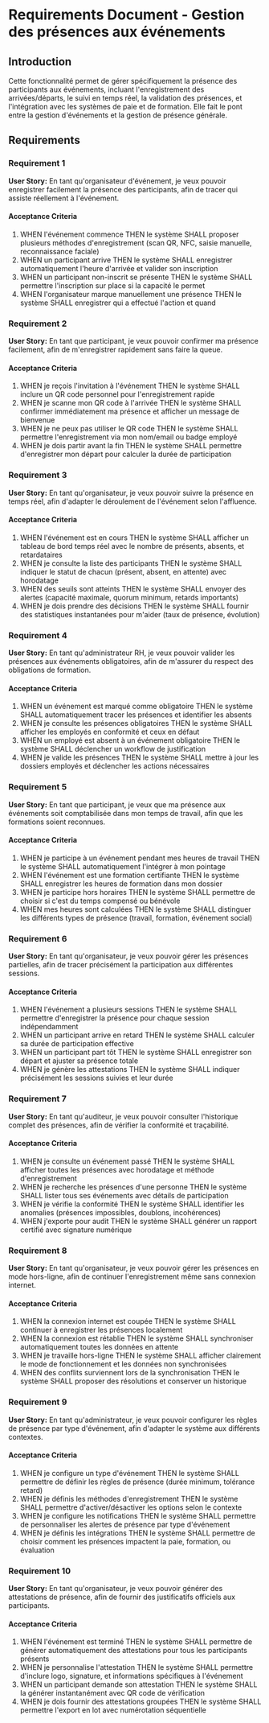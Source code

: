 # Requirements Document - Gestion des présences aux événements

## Introduction

Cette fonctionnalité permet de gérer spécifiquement la présence des participants aux événements, incluant l'enregistrement des arrivées/départs, le suivi en temps réel, la validation des présences, et l'intégration avec les systèmes de paie et de formation. Elle fait le pont entre la gestion d'événements et la gestion de présence générale.

## Requirements

### Requirement 1

**User Story:** En tant qu'organisateur d'événement, je veux pouvoir enregistrer facilement la présence des participants, afin de tracer qui assiste réellement à l'événement.

#### Acceptance Criteria

1. WHEN l'événement commence THEN le système SHALL proposer plusieurs méthodes d'enregistrement (scan QR, NFC, saisie manuelle, reconnaissance faciale)
2. WHEN un participant arrive THEN le système SHALL enregistrer automatiquement l'heure d'arrivée et valider son inscription
3. WHEN un participant non-inscrit se présente THEN le système SHALL permettre l'inscription sur place si la capacité le permet
4. WHEN l'organisateur marque manuellement une présence THEN le système SHALL enregistrer qui a effectué l'action et quand

### Requirement 2

**User Story:** En tant que participant, je veux pouvoir confirmer ma présence facilement, afin de m'enregistrer rapidement sans faire la queue.

#### Acceptance Criteria

1. WHEN je reçois l'invitation à l'événement THEN le système SHALL inclure un QR code personnel pour l'enregistrement rapide
2. WHEN je scanne mon QR code à l'arrivée THEN le système SHALL confirmer immédiatement ma présence et afficher un message de bienvenue
3. WHEN je ne peux pas utiliser le QR code THEN le système SHALL permettre l'enregistrement via mon nom/email ou badge employé
4. WHEN je dois partir avant la fin THEN le système SHALL permettre d'enregistrer mon départ pour calculer la durée de participation

### Requirement 3

**User Story:** En tant qu'organisateur, je veux pouvoir suivre la présence en temps réel, afin d'adapter le déroulement de l'événement selon l'affluence.

#### Acceptance Criteria

1. WHEN l'événement est en cours THEN le système SHALL afficher un tableau de bord temps réel avec le nombre de présents, absents, et retardataires
2. WHEN je consulte la liste des participants THEN le système SHALL indiquer le statut de chacun (présent, absent, en attente) avec horodatage
3. WHEN des seuils sont atteints THEN le système SHALL envoyer des alertes (capacité maximale, quorum minimum, retards importants)
4. WHEN je dois prendre des décisions THEN le système SHALL fournir des statistiques instantanées pour m'aider (taux de présence, évolution)

### Requirement 4

**User Story:** En tant qu'administrateur RH, je veux pouvoir valider les présences aux événements obligatoires, afin de m'assurer du respect des obligations de formation.

#### Acceptance Criteria

1. WHEN un événement est marqué comme obligatoire THEN le système SHALL automatiquement tracer les présences et identifier les absents
2. WHEN je consulte les présences obligatoires THEN le système SHALL afficher les employés en conformité et ceux en défaut
3. WHEN un employé est absent à un événement obligatoire THEN le système SHALL déclencher un workflow de justification
4. WHEN je valide les présences THEN le système SHALL mettre à jour les dossiers employés et déclencher les actions nécessaires

### Requirement 5

**User Story:** En tant que participant, je veux que ma présence aux événements soit comptabilisée dans mon temps de travail, afin que les formations soient reconnues.

#### Acceptance Criteria

1. WHEN je participe à un événement pendant mes heures de travail THEN le système SHALL automatiquement l'intégrer à mon pointage
2. WHEN l'événement est une formation certifiante THEN le système SHALL enregistrer les heures de formation dans mon dossier
3. WHEN je participe hors horaires THEN le système SHALL permettre de choisir si c'est du temps compensé ou bénévole
4. WHEN mes heures sont calculées THEN le système SHALL distinguer les différents types de présence (travail, formation, événement social)

### Requirement 6

**User Story:** En tant qu'organisateur, je veux pouvoir gérer les présences partielles, afin de tracer précisément la participation aux différentes sessions.

#### Acceptance Criteria

1. WHEN l'événement a plusieurs sessions THEN le système SHALL permettre d'enregistrer la présence pour chaque session indépendamment
2. WHEN un participant arrive en retard THEN le système SHALL calculer sa durée de participation effective
3. WHEN un participant part tôt THEN le système SHALL enregistrer son départ et ajuster sa présence totale
4. WHEN je génère les attestations THEN le système SHALL indiquer précisément les sessions suivies et leur durée

### Requirement 7

**User Story:** En tant qu'auditeur, je veux pouvoir consulter l'historique complet des présences, afin de vérifier la conformité et traçabilité.

#### Acceptance Criteria

1. WHEN je consulte un événement passé THEN le système SHALL afficher toutes les présences avec horodatage et méthode d'enregistrement
2. WHEN je recherche les présences d'une personne THEN le système SHALL lister tous ses événements avec détails de participation
3. WHEN je vérifie la conformité THEN le système SHALL identifier les anomalies (présences impossibles, doublons, incohérences)
4. WHEN j'exporte pour audit THEN le système SHALL générer un rapport certifié avec signature numérique

### Requirement 8

**User Story:** En tant qu'organisateur, je veux pouvoir gérer les présences en mode hors-ligne, afin de continuer l'enregistrement même sans connexion internet.

#### Acceptance Criteria

1. WHEN la connexion internet est coupée THEN le système SHALL continuer à enregistrer les présences localement
2. WHEN la connexion est rétablie THEN le système SHALL synchroniser automatiquement toutes les données en attente
3. WHEN je travaille hors-ligne THEN le système SHALL afficher clairement le mode de fonctionnement et les données non synchronisées
4. WHEN des conflits surviennent lors de la synchronisation THEN le système SHALL proposer des résolutions et conserver un historique

### Requirement 9

**User Story:** En tant qu'administrateur, je veux pouvoir configurer les règles de présence par type d'événement, afin d'adapter le système aux différents contextes.

#### Acceptance Criteria

1. WHEN je configure un type d'événement THEN le système SHALL permettre de définir les règles de présence (durée minimum, tolérance retard)
2. WHEN je définis les méthodes d'enregistrement THEN le système SHALL permettre d'activer/désactiver les options selon le contexte
3. WHEN je configure les notifications THEN le système SHALL permettre de personnaliser les alertes de présence par type d'événement
4. WHEN je définis les intégrations THEN le système SHALL permettre de choisir comment les présences impactent la paie, formation, ou évaluation

### Requirement 10

**User Story:** En tant qu'organisateur, je veux pouvoir générer des attestations de présence, afin de fournir des justificatifs officiels aux participants.

#### Acceptance Criteria

1. WHEN l'événement est terminé THEN le système SHALL permettre de générer automatiquement des attestations pour tous les participants présents
2. WHEN je personnalise l'attestation THEN le système SHALL permettre d'inclure logo, signature, et informations spécifiques à l'événement
3. WHEN un participant demande son attestation THEN le système SHALL la générer instantanément avec QR code de vérification
4. WHEN je dois fournir des attestations groupées THEN le système SHALL permettre l'export en lot avec numérotation séquentielle